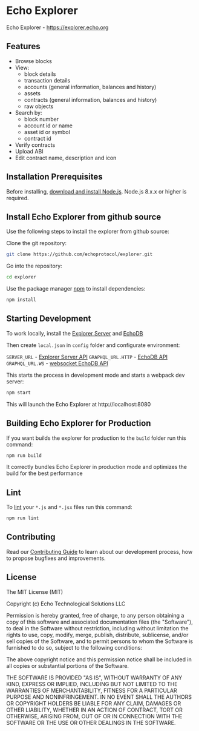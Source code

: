 # Echo Explorer

Echo Explorer - https://explorer.echo.org

## Features

- Browse blocks
- View:
    * block details
    * transaction details
    * accounts (general information, balances and history)
    * assets
    * contracts (general information, balances and history)
    * raw objects
- Search by:
    * block number
    * account id or name
    * asset id or symbol
    * contract id
- Verify contracts
- Upload ABI
- Edit contract name, description and icon

## Installation Prerequisites

Before installing, [download and install Node.js](https://nodejs.org/en/download/).
Node.js 8.x.x or higher is required.

## Install Echo Explorer from github source

Use the following steps to install the explorer from github source:

Clone the git repository:

```bash
git clone https://github.com/echoprotocol/explorer.git
```

Go into the repository:

```bash
cd explorer
```

Use the package manager [npm](https://www.npmjs.com/) to install dependencies:

```bash
npm install
```

## Starting Development

To work locally, install the [Explorer Server](https://github.com/echoprotocol/explorer-server.git) and [EchoDB](https://github.com/echoprotocol/echodb.git)

Then create `local.json` in `config` folder and configurate environment:

`SERVER_URL` - [Explorer Server API](https://github.com/echoprotocol/explorer-server.git)
`GRAPHQL_URL.HTTP` - [EchoDB API](https://github.com/echoprotocol/echodb.git)
`GRAPHQL_URL.WS` - [websocket EchoDB API](https://github.com/echoprotocol/echodb.git)


This starts the process in development mode and starts a webpack dev server:

```bash
npm start
```

This will launch the Echo Explorer at http://localhost:8080

## Building Echo Explorer for Production

If you want builds the explorer for production to the `build` folder run this command:

```bash
npm run build
```

It correctly bundles Echo Explorer in production mode and optimizes the build for the best performance

## Lint

To [lint](https://eslint.org/) your `*.js` and `*.jsx` files run this command:

```bash
npm run lint
```

## Contributing

Read our [Contributing Guide](https://github.com/echoprotocol/explorer/CONTRIBUTING.md) to learn about our development process, how to propose bugfixes and improvements.

## License

The MIT License (MIT)

Copyright (c) Echo Technological Solutions LLC

Permission is hereby granted, free of charge, to any person obtaining a copy of
this software and associated documentation files (the "Software"), to deal in
the Software without restriction, including without limitation the rights to
use, copy, modify, merge, publish, distribute, sublicense, and/or sell copies of
the Software, and to permit persons to whom the Software is furnished to do so,
subject to the following conditions:

The above copyright notice and this permission notice shall be included in all
copies or substantial portions of the Software.

THE SOFTWARE IS PROVIDED "AS IS", WITHOUT WARRANTY OF ANY KIND, EXPRESS OR
IMPLIED, INCLUDING BUT NOT LIMITED TO THE WARRANTIES OF MERCHANTABILITY, FITNESS
FOR A PARTICULAR PURPOSE AND NONINFRINGEMENT. IN NO EVENT SHALL THE AUTHORS OR
COPYRIGHT HOLDERS BE LIABLE FOR ANY CLAIM, DAMAGES OR OTHER LIABILITY, WHETHER
IN AN ACTION OF CONTRACT, TORT OR OTHERWISE, ARISING FROM, OUT OF OR IN
CONNECTION WITH THE SOFTWARE OR THE USE OR OTHER DEALINGS IN THE SOFTWARE.
